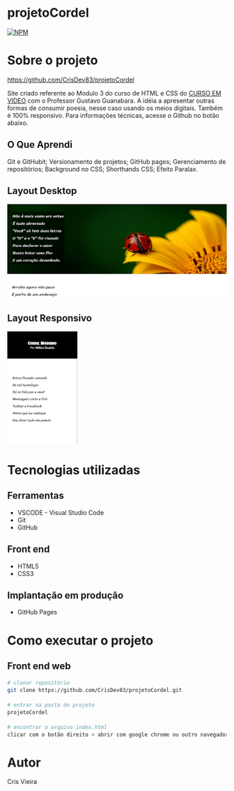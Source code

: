 # projetoCordel

[![NPM](https://img.shields.io/npm/l/react)](https://github.com/CrisDev83/projetoCordel/blob/main/LICENSE) 

# Sobre o projeto

https://github.com/CrisDev83/projetoCordel

Site criado referente ao Modulo 3 do curso de HTML e CSS do [CURSO EM VIDEO](https://youtu.be/ofFgnDtn_1c) com o Professor Gustavo Guanabara. A idéia a apresentar outras formas de consumir poesia, nesse caso usando os meios digitais. Também é 100% responsivo. Para informações técnicas, acesse o Github no botão abaixo.

## O Que Aprendi

Git e GitHubit; Versionamento de projetos; GitHub pages; Gerenciamento de repositórios; Background no CSS; Shorthands CSS; Efeito Paralax.


## Layout Desktop
![Web 1](https://github.com/CrisDev83/assets-projects/blob/master/cordel.png)

## Layout Responsivo
![Mobile 1](https://github.com/CrisDev83/assets-projects/blob/master/cordelmobile.png)


# Tecnologias utilizadas
## Ferramentas 
- VSCODE - Visual Studio Code
- Git
- GitHub

## Front end
- HTML5
- CSS3

## Implantação em produção
- GitHub Pages

# Como executar o projeto

## Front end web

```zsh
# clonar repositório
git clone https://github.com/CrisDev83/projetoCordel.git

# entrar na pasta do projeto
projetoCordel

# encontrar o arquivo index.html
clicar com o botão direito > abrir com google chrome ou outro navegador

```

# Autor

Cris Vieira


